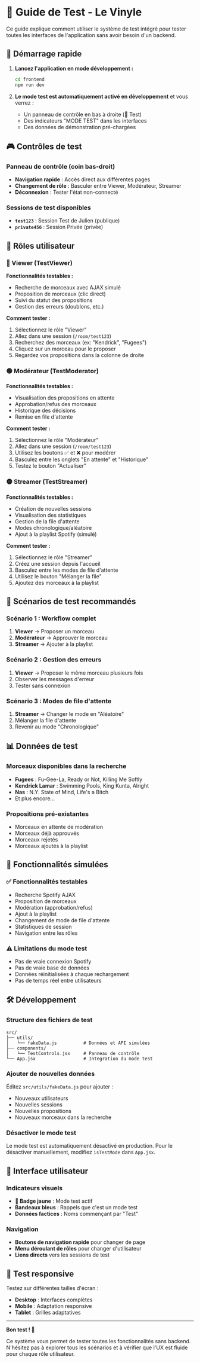 # 🧪 Guide de Test - Le Vinyle

Ce guide explique comment utiliser le système de test intégré pour tester toutes les interfaces de l'application sans avoir besoin d'un backend.

## 🚀 Démarrage rapide

1. **Lancez l'application en mode développement :**
   ```bash
   cd frontend
   npm run dev
   ```

2. **Le mode test est automatiquement activé en développement** et vous verrez :
   - Un panneau de contrôle en bas à droite (🧪 Test)
   - Des indicateurs "MODE TEST" dans les interfaces
   - Des données de démonstration pré-chargées

## 🎮 Contrôles de test

### Panneau de contrôle (coin bas-droit)
- **Navigation rapide** : Accès direct aux différentes pages
- **Changement de rôle** : Basculer entre Viewer, Modérateur, Streamer
- **Déconnexion** : Tester l'état non-connecté

### Sessions de test disponibles
- **`test123`** : Session Test de Julien (publique)
- **`private456`** : Session Privée (privée)

## 👥 Rôles utilisateur

### 🔵 Viewer (TestViewer)
**Fonctionnalités testables :**
- Recherche de morceaux avec AJAX simulé
- Proposition de morceaux (clic direct)
- Suivi du statut des propositions
- Gestion des erreurs (doublons, etc.)

**Comment tester :**
1. Sélectionnez le rôle "Viewer" 
2. Allez dans une session (`/room/test123`)
3. Recherchez des morceaux (ex: "Kendrick", "Fugees")
4. Cliquez sur un morceau pour le proposer
5. Regardez vos propositions dans la colonne de droite

### 🟢 Modérateur (TestModerator)
**Fonctionnalités testables :**
- Visualisation des propositions en attente
- Approbation/refus des morceaux
- Historique des décisions
- Remise en file d'attente

**Comment tester :**
1. Sélectionnez le rôle "Modérateur"
2. Allez dans une session (`/room/test123`)
3. Utilisez les boutons ✅ et ❌ pour modérer
4. Basculez entre les onglets "En attente" et "Historique"
5. Testez le bouton "Actualiser"

### 🟡 Streamer (TestStreamer)
**Fonctionnalités testables :**
- Création de nouvelles sessions
- Visualisation des statistiques
- Gestion de la file d'attente
- Modes chronologique/aléatoire
- Ajout à la playlist Spotify (simulé)

**Comment tester :**
1. Sélectionnez le rôle "Streamer"
2. Créez une session depuis l'accueil
3. Basculez entre les modes de file d'attente
4. Utilisez le bouton "Mélanger la file"
5. Ajoutez des morceaux à la playlist

## 🎯 Scénarios de test recommandés

### Scénario 1 : Workflow complet
1. **Viewer** → Proposer un morceau
2. **Modérateur** → Approuver le morceau
3. **Streamer** → Ajouter à la playlist

### Scénario 2 : Gestion des erreurs
1. **Viewer** → Proposer le même morceau plusieurs fois
2. Observer les messages d'erreur
3. Tester sans connexion

### Scénario 3 : Modes de file d'attente
1. **Streamer** → Changer le mode en "Aléatoire"
2. Mélanger la file d'attente
3. Revenir au mode "Chronologique"

## 📊 Données de test

### Morceaux disponibles dans la recherche
- **Fugees** : Fu-Gee-La, Ready or Not, Killing Me Softly
- **Kendrick Lamar** : Swimming Pools, King Kunta, Alright
- **Nas** : N.Y. State of Mind, Life's a Bitch
- Et plus encore...

### Propositions pré-existantes
- Morceaux en attente de modération
- Morceaux déjà approuvés
- Morceaux rejetés
- Morceaux ajoutés à la playlist

## 🔄 Fonctionnalités simulées

### ✅ Fonctionnalités testables
- Recherche Spotify AJAX
- Proposition de morceaux
- Modération (approbation/refus)
- Ajout à la playlist
- Changement de mode de file d'attente
- Statistiques de session
- Navigation entre les rôles

### ⚠️ Limitations du mode test
- Pas de vraie connexion Spotify
- Pas de vraie base de données
- Données réinitialisées à chaque rechargement
- Pas de temps réel entre utilisateurs

## 🛠️ Développement

### Structure des fichiers de test
```
src/
├── utils/
│   └── fakeData.js          # Données et API simulées
├── components/
│   └── TestControls.jsx     # Panneau de contrôle
└── App.jsx                  # Integration du mode test
```

### Ajouter de nouvelles données
Éditez `src/utils/fakeData.js` pour ajouter :
- Nouveaux utilisateurs
- Nouvelles sessions
- Nouvelles propositions
- Nouveaux morceaux dans la recherche

### Désactiver le mode test
Le mode test est automatiquement désactivé en production. Pour le désactiver manuellement, modifiez `isTestMode` dans `App.jsx`.

## 🎨 Interface utilisateur

### Indicateurs visuels
- **🧪 Badge jaune** : Mode test actif
- **Bandeaux bleus** : Rappels que c'est un mode test
- **Données factices** : Noms commençant par "Test"

### Navigation
- **Boutons de navigation rapide** pour changer de page
- **Menu déroulant de rôles** pour changer d'utilisateur
- **Liens directs** vers les sessions de test

## 📱 Test responsive

Testez sur différentes tailles d'écran :
- **Desktop** : Interfaces complètes
- **Mobile** : Adaptation responsive
- **Tablet** : Grilles adaptatives

---

**Bon test ! 🎵** 

Ce système vous permet de tester toutes les fonctionnalités sans backend. N'hésitez pas à explorer tous les scénarios et à vérifier que l'UX est fluide pour chaque rôle utilisateur. 